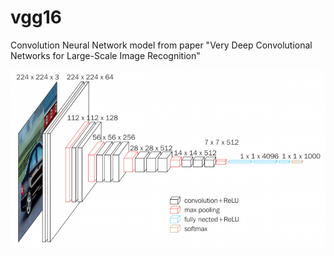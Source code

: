 # vgg16
Convolution Neural Network model from paper "Very Deep Convolutional Networks for Large-Scale Image Recognition"

![alt text](vgg16.png)

